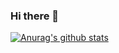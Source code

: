 ### Hi there 👋

[![Anurag's github stats](https://github-readme-stats.vercel.app/api?username=ben9923&show_icons=true&include_all_commits=true&count_private=true)](https://github.com/anuraghazra/github-readme-stats)

<!--
**ben9923/ben9923** is a ✨ _special_ ✨ repository because its `README.md` (this file) appears on your GitHub profile.

Here are some ideas to get you started:

- 🔭 I’m currently working on ...
- 🌱 I’m currently learning ...
- 👯 I’m looking to collaborate on ...
- 🤔 I’m looking for help with ...
- 💬 Ask me about ...
- 📫 How to reach me: ...
- 😄 Pronouns: ...
- ⚡ Fun fact: ...
-->
